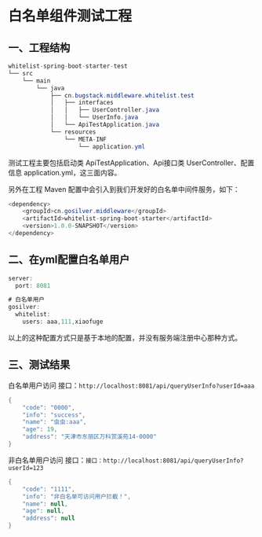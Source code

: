 # 白名单组件测试工程
## 一、工程结构
```java
whitelist-spring-boot-starter-test
└── src
    └── main
        └── java
            ├── cn.bugstack.middleware.whitelist.test
            │   ├── interfaces
            │   │   ├── UserController.java
            │   │   └── UserInfo.java
            │   └── ApiTestApplication.java
            └── resources
                └── META-INF 
                    └── application.yml

```

测试工程主要包括启动类 ApiTestApplication、Api接口类 UserController、配置信息 application.yml，这三面内容。

另外在工程 Maven 配置中会引入到我们开发好的白名单中间件服务，如下：
```java
<dependency>
    <groupId>cn.gosilver.middleware</groupId>
    <artifactId>whitelist-spring-boot-starter</artifactId>
    <version>1.0.0-SNAPSHOT</version>
</dependency>

```

## 二、在yml配置白名单用户
```java
server:
  port: 8081

# 白名单用户
gosilver:
  whitelist:
    users: aaa,111,xiaofuge

```
以上的这种配置方式只是基于本地的配置，并没有服务端注册中心那种方式。

## 三、测试结果
白名单用户访问
接口：`http://localhost:8081/api/queryUserInfo?userId=aaa`
```java
{
    "code": "0000",
    "info": "success",
    "name": "虫虫:aaa",
    "age": 19,
    "address": "天津市东丽区万科赏溪苑14-0000"
}

```

非白名单用户访问
接口：`接口：http://localhost:8081/api/queryUserInfo?userId=123`
```java
{
    "code": "1111",
    "info": "非白名单可访问用户拦截！",
    "name": null,
    "age": null,
    "address": null
}

```


